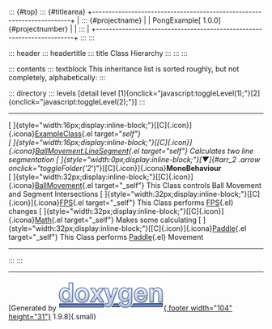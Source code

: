 ::: {#top}
::: {#titlearea}
+-----------------------------------------------------------------------+
| ::: {#projectname}                                                    |
| PongExample[ 1.0.0]{#projectnumber}                                   |
| :::                                                                   |
+-----------------------------------------------------------------------+
:::
:::

::: header
::: headertitle
::: title
Class Hierarchy
:::
:::
:::

::: contents
::: textblock
This inheritance list is sorted roughly, but not completely,
alphabetically:
:::

::: directory
::: levels
\[detail level
[1]{onclick="javascript:toggleLevel(1);"}[2]{onclick="javascript:toggleLevel(2);"}\]
:::

  ------------------------------------------------------------------------------------------------------------------------------------------------------------- ------------------------------------------------------------------------------------------------------
  [ ]{style="width:16px;display:inline-block;"}[[C]{.icon}]{.icona}[ExampleClass](class_example_class.html){.el target="_self"}                                 
  [ ]{style="width:16px;display:inline-block;"}[[C]{.icon}]{.icona}[BallMovement.LineSegment](struct_ball_movement_1_1_line_segment.html){.el target="_self"}   Calculates two line segmentation
  [ ]{style="width:0px;display:inline-block;"}[▼]{#arr_2_ .arrow onclick="toggleFolder('2_')"}[[C]{.icon}]{.icona}**MonoBehaviour**                             
  [ ]{style="width:32px;display:inline-block;"}[[C]{.icon}]{.icona}[BallMovement](class_ball_movement.html){.el target="_self"}                                 This Class controls Ball Movement and Segment Intersections
  [ ]{style="width:32px;display:inline-block;"}[[C]{.icon}]{.icona}[FPS](class_f_p_s.html){.el target="_self"}                                                  This Class performs [FPS](class_f_p_s.html "This Class performs FPS changes."){.el} changes
  [ ]{style="width:32px;display:inline-block;"}[[C]{.icon}]{.icona}[Math](class_math.html){.el target="_self"}                                                  Makes some calculating
  [ ]{style="width:32px;display:inline-block;"}[[C]{.icon}]{.icona}[Paddle](class_paddle.html){.el target="_self"}                                              This Class performs [Paddle](class_paddle.html "This Class performs Paddle Movement."){.el} Movement
  ------------------------------------------------------------------------------------------------------------------------------------------------------------- ------------------------------------------------------------------------------------------------------
:::
:::

------------------------------------------------------------------------

[Generated by [![doxygen](doxygen.svg){.footer width="104"
height="31"}](https://www.doxygen.org/index.html) 1.9.8]{.small}
